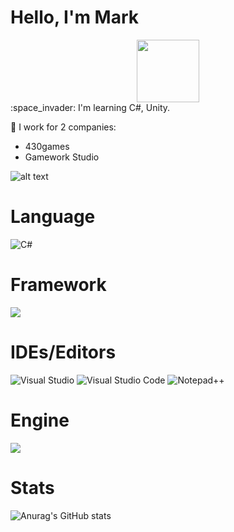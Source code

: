 # Hello, I'm Mark
<div id="header" align="center">
  <img src="https://media.giphy.com/media/M9gbBd9nbDrOTu1Mqx/giphy.gif" width="100"/>
</div>
:space_invader: I'm learning C#, Unity.

:cherry_blossom: I work for 2 companies:
+ 430games
+ Gamework Studio


![alt text](https://www.codewars.com/users/sadmarkus/badges/small) 

# Language
![C#](https://img.shields.io/badge/c%23-%23239120.svg?style=for-the-badge&logo=c-sharp&logoColor=white)

# Framework
<img src="https://img.shields.io/badge/.NET-4B0082?style=for-the-badge&logo=dotnet&logoColor=white"/> 

# IDEs/Editors
![Visual Studio](https://img.shields.io/badge/Visual%20Studio-5C2D91.svg?style=for-the-badge&logo=visual-studio&logoColor=white) ![Visual Studio Code](https://img.shields.io/badge/Visual%20Studio%20Code-0078d7.svg?style=for-the-badge&logo=visual-studio-code&logoColor=white) ![Notepad++](https://img.shields.io/badge/Notepad++-90E59A.svg?style=for-the-badge&logo=notepad%2b%2b&logoColor=black)

# Engine
<img src="https://img.shields.io/badge/Unity-black?style=for-the-badge&logo=unity&logoColor=#FFFFFF"/>

# Stats
![Anurag's GitHub stats](https://github-readme-stats.vercel.app/api?username=UnityMark&show_icons=true&theme=dark)
